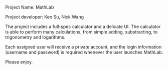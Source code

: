 Project Name: MathLab

Project developer: Ken Su, Nick Wang

The project includes a full-spec calculator and a delicate UI. The calculator is able to perform many calculations, from simple adding, substracting, to trigonometry and logarithms.

Each assigned user will receive a private account, and the login information (username and password) is required whenever the user launches MathLab.

Please enjoy.